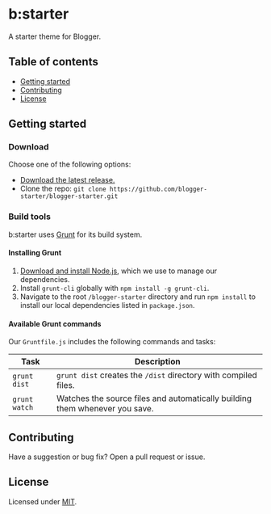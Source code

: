 # b:starter

A starter theme for Blogger.


## Table of contents

- [Getting started](#getting-started)
- [Contributing](#contributing)
- [License](#license)


## Getting started

### Download

Choose one of the following options:

- [Download the latest release.](#)
- Clone the repo: `git clone https://github.com/blogger-starter/blogger-starter.git`

### Build tools

b:starter uses [Grunt](https://gruntjs.com/) for its build system.

#### Installing Grunt

1. [Download and install Node.js](https://nodejs.org/download/), which we use to manage our dependencies.
2. Install `grunt-cli` globally with `npm install -g grunt-cli`.
3. Navigate to the root `/blogger-starter` directory and run `npm install` to install our local dependencies listed in `package.json`.

#### Available Grunt commands

Our `Gruntfile.js` includes the following commands and tasks:

| Task | Description |
| --- | --- |
| `grunt dist` | `grunt dist` creates the `/dist` directory with compiled files. |
| `grunt watch` | Watches the source files and automatically building them whenever you save. |


## Contributing

Have a suggestion or bug fix? Open a pull request or issue.


## License

Licensed under [MIT](LICENSE).
